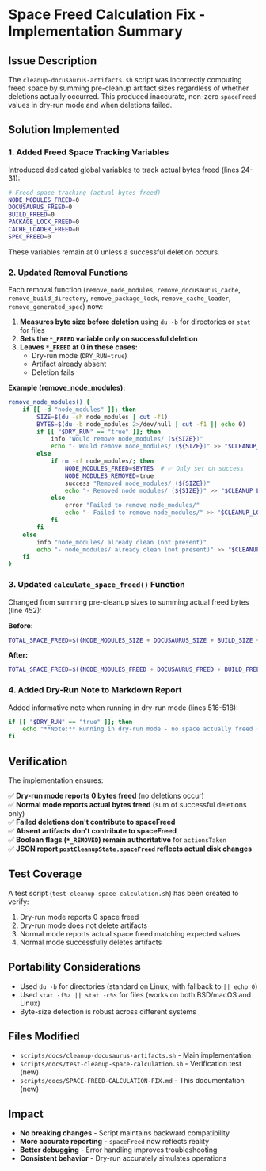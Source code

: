 # Space Freed Calculation Fix - Implementation Summary

## Issue Description

The `cleanup-docusaurus-artifacts.sh` script was incorrectly computing freed space by summing pre-cleanup artifact sizes regardless of whether deletions actually occurred. This produced inaccurate, non-zero `spaceFreed` values in dry-run mode and when deletions failed.

## Solution Implemented

### 1. Added Freed Space Tracking Variables

Introduced dedicated global variables to track actual bytes freed (lines 24-31):

```bash
# Freed space tracking (actual bytes freed)
NODE_MODULES_FREED=0
DOCUSAURUS_FREED=0
BUILD_FREED=0
PACKAGE_LOCK_FREED=0
CACHE_LOADER_FREED=0
SPEC_FREED=0
```

These variables remain at 0 unless a successful deletion occurs.

### 2. Updated Removal Functions

Each removal function (`remove_node_modules`, `remove_docusaurus_cache`, `remove_build_directory`, `remove_package_lock`, `remove_cache_loader`, `remove_generated_spec`) now:

1. **Measures byte size before deletion** using `du -b` for directories or `stat` for files
2. **Sets the `*_FREED` variable only on successful deletion**
3. **Leaves `*_FREED` at 0 in these cases:**
   - Dry-run mode (`DRY_RUN=true`)
   - Artifact already absent
   - Deletion fails

**Example (remove_node_modules):**

```bash
remove_node_modules() {
    if [[ -d "node_modules" ]]; then
        SIZE=$(du -sh node_modules | cut -f1)
        BYTES=$(du -b node_modules 2>/dev/null | cut -f1 || echo 0)
        if [[ "$DRY_RUN" == "true" ]]; then
            info "Would remove node_modules/ (${SIZE})"
            echo "- Would remove node_modules/ (${SIZE})" >> "$CLEANUP_LOG"
        else
            if rm -rf node_modules/; then
                NODE_MODULES_FREED=$BYTES  # ✅ Only set on success
                NODE_MODULES_REMOVED=true
                success "Removed node_modules/ (${SIZE})"
                echo "- Removed node_modules/ (${SIZE})" >> "$CLEANUP_LOG"
            else
                error "Failed to remove node_modules/"
                echo "- Failed to remove node_modules/" >> "$CLEANUP_LOG"
            fi
        fi
    else
        info "node_modules/ already clean (not present)"
        echo "- node_modules/ already clean (not present)" >> "$CLEANUP_LOG"
    fi
}
```

### 3. Updated `calculate_space_freed()` Function

Changed from summing pre-cleanup sizes to summing actual freed bytes (line 452):

**Before:**
```bash
TOTAL_SPACE_FREED=$((NODE_MODULES_SIZE + DOCUSAURUS_SIZE + BUILD_SIZE + PACKAGE_LOCK_SIZE + CACHE_LOADER_SIZE + SPEC_SIZE))
```

**After:**
```bash
TOTAL_SPACE_FREED=$((NODE_MODULES_FREED + DOCUSAURUS_FREED + BUILD_FREED + PACKAGE_LOCK_FREED + CACHE_LOADER_FREED + SPEC_FREED))
```

### 4. Added Dry-Run Note to Markdown Report

Added informative note when running in dry-run mode (lines 516-518):

```bash
if [[ "$DRY_RUN" == "true" ]]; then
    echo "**Note:** Running in dry-run mode - no space actually freed (spaceFreed reported as 0)"
fi
```

## Verification

The implementation ensures:

✅ **Dry-run mode reports 0 bytes freed** (no deletions occur)  
✅ **Normal mode reports actual bytes freed** (sum of successful deletions only)  
✅ **Failed deletions don't contribute to spaceFreed**  
✅ **Absent artifacts don't contribute to spaceFreed**  
✅ **Boolean flags (`*_REMOVED`) remain authoritative** for `actionsTaken`  
✅ **JSON report `postCleanupState.spaceFreed` reflects actual disk changes**

## Test Coverage

A test script (`test-cleanup-space-calculation.sh`) has been created to verify:

1. Dry-run mode reports 0 space freed
2. Dry-run mode does not delete artifacts
3. Normal mode reports actual space freed matching expected values
4. Normal mode successfully deletes artifacts

## Portability Considerations

- Used `du -b` for directories (standard on Linux, with fallback to `|| echo 0`)
- Used `stat -f%z || stat -c%s` for files (works on both BSD/macOS and Linux)
- Byte-size detection is robust across different systems

## Files Modified

- `scripts/docs/cleanup-docusaurus-artifacts.sh` - Main implementation
- `scripts/docs/test-cleanup-space-calculation.sh` - Verification test (new)
- `scripts/docs/SPACE-FREED-CALCULATION-FIX.md` - This documentation (new)

## Impact

- **No breaking changes** - Script maintains backward compatibility
- **More accurate reporting** - `spaceFreed` now reflects reality
- **Better debugging** - Error handling improves troubleshooting
- **Consistent behavior** - Dry-run accurately simulates operations
